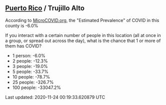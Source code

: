 
## [Puerto Rico](/united-states/puerto-rico) / Trujillo Alto

According to [MicroCOVID.org](http://microcovid.org),
the "Estimated Prevalence" of COVID in this county is -6.0%

If you interact with a certain number of people in this location
(all at once in a group, or spread out across the day), what is the chance that
1 or more of them has COVID?

- 1 person: -6.0%
- 2 people: -12.3%
- 3 people: -19.0%
- 5 people: -33.7%
- 10 people: -78.7%
- 25 people: -326.7%
- 100 people: -33047.2%

Last updated: 2020-11-24 00:19:33.620879 UTC
